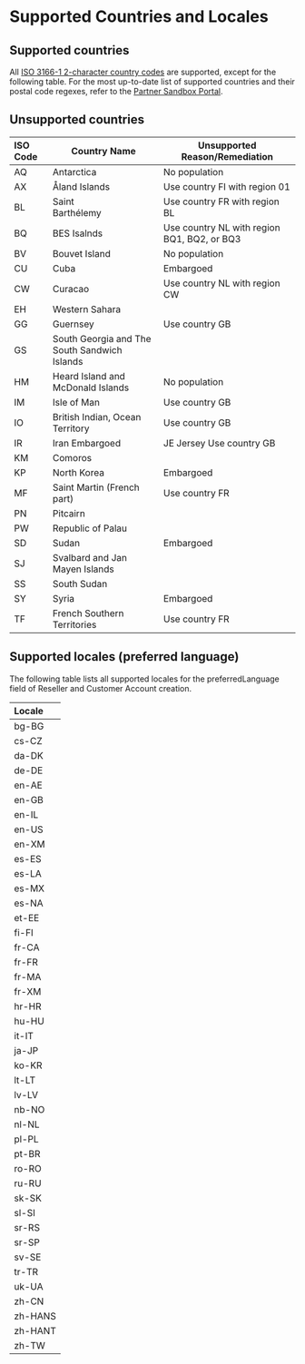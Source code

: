 # Supported Countries and Locales

## Supported countries

All [ISO 3166-1 2-character country codes](https://en.wikipedia.org/wiki/ISO_3166-1_alpha-2) are supported, except for the following table. For the most up-to-date list of supported countries and their postal code regexes, refer to the [Partner Sandbox Portal](https://partnerportal-sandbox.adobe.com/).

## Unsupported countries

|ISO Code | Country Name | Unsupported Reason/Remediation|
|:----|--|--|
|AQ | Antarctica | No population|
|AX | Åland Islands | Use country FI with region 01|
|BL| Saint <br /> Barthélemy| Use country FR with region BL|
|BQ | BES Isalnds | Use country NL with region BQ1, BQ2, or BQ3|
|BV | Bouvet Island | No population|
|CU | Cuba | Embargoed|
|CW | Curacao | Use country NL with region CW|
|EH | Western Sahara| |
|GG | Guernsey | Use country GB|
|GS| South Georgia and The South Sandwich Islands| |
|HM| Heard Island and McDonald Islands| No population|
|IM | Isle of Man | Use country GB|
|IO| British Indian, Ocean Territory| Use country GB|
|IR | Iran Embargoed| JE Jersey Use country GB|
|KM | Comoros| |
|KP | North Korea | Embargoed|
|MF| Saint Martin (French part)| Use country FR|
|PN | Pitcairn| |
|PW| Republic of Palau| |
|SD | Sudan | Embargoed|
|SJ| Svalbard and Jan Mayen Islands| |
|SS | South Sudan| |
|SY | Syria | Embargoed|
|TF| French Southern Territories| Use country FR|

## Supported locales (preferred language)

The following table lists all supported locales for the preferredLanguage field of Reseller and Customer Account creation.

|Locale|
|:----|
|bg-BG|
|cs-CZ|
|da-DK|
|de-DE|
|en-AE|
|en-GB|
|en-IL|
|en-US|
|en-XM|
|es-ES|
|es-LA|
|es-MX|
|es-NA|
|et-EE|
|fi-FI|
|fr-CA|
|fr-FR|
|fr-MA|
|fr-XM|
|hr-HR|
|hu-HU|
|it-IT|
|ja-JP|
|ko-KR|
|lt-LT|
|lv-LV|
|nb-NO|
|nl-NL|
|pl-PL|
|pt-BR|
|ro-RO|
|ru-RU|
|sk-SK|
|sl-SI|
|sr-RS|
|sr-SP|
|sv-SE|
|tr-TR|
|uk-UA|
|zh-CN|
|zh-HANS|
|zh-HANT|
|zh-TW|
